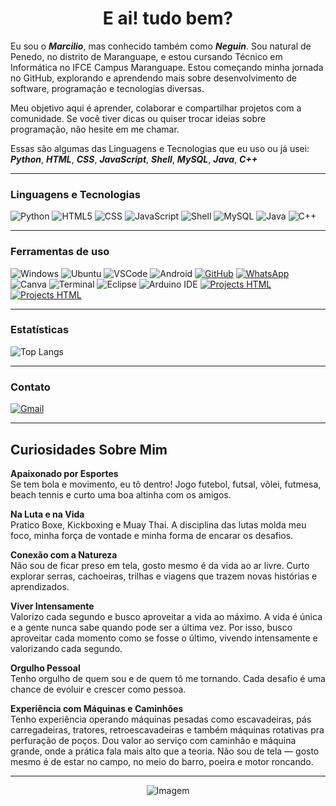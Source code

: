 <h1 align="center">E ai! tudo bem? </h1>

Eu sou o _**Marcilio**_, mas conhecido também como _**Neguin**_. Sou natural de Penedo, no distrito de Maranguape, e estou cursando Técnico em Informática no IFCE Campus Maranguape. Estou começando minha jornada no GitHub, explorando e aprendendo mais sobre desenvolvimento de software, programação e tecnologias diversas.

 Meu objetivo aqui é aprender, colaborar e compartilhar projetos com a comunidade. Se você tiver dicas ou quiser trocar ideias sobre programação, não hesite em me chamar.

 Essas são algumas das Linguagens e Tecnologias que eu uso ou já usei:  
_**Python**_, _**HTML**_, _**CSS**_, _**JavaScript**_, _**Shell**_, _**MySQL**_, _**Java**_, _**C++**_

---

### Linguagens e Tecnologias

![Python](https://img.shields.io/badge/Python-000000?style=for-the-badge&logo=python&logoColor=white)
![HTML5](https://img.shields.io/badge/HTML5-000000?style=for-the-badge&logo=html5&logoColor=white)
![CSS](https://img.shields.io/badge/CSS-000000?style=for-the-badge&logo=css3&logoColor=white)
![JavaScript](https://img.shields.io/badge/JavaScript-000000?style=for-the-badge&logo=javascript&logoColor=white)
![Shell](https://img.shields.io/badge/Shell-000000?style=for-the-badge&logo=gnubash&logoColor=white)
![MySQL](https://img.shields.io/badge/MySQL-000000?style=for-the-badge&logo=mysql&logoColor=white)
![Java](https://img.shields.io/badge/Java-000000?style=for-the-badge&logo=openjdk&logoColor=white)
![C++](https://img.shields.io/badge/C++-000000?style=for-the-badge&logo=c%2B%2B&logoColor=white)

---

### Ferramentas de uso

![Windows](https://img.shields.io/badge/Windows-000000?style=for-the-badge&logo=windows&logoColor=white)
![Ubuntu](https://img.shields.io/badge/Ubuntu-000000?style=for-the-badge&logo=ubuntu&logoColor=white)
![VSCode](https://img.shields.io/badge/VS_Code-000000?style=for-the-badge&logo=visualstudiocode&logoColor=white)
![Android](https://img.shields.io/badge/Android-000000?style=for-the-badge&logo=android&logoColor=white)
[![GitHub](https://img.shields.io/badge/GitHub-000000?style=for-the-badge&logo=github&logoColor=white)](https://github.com/Neguin05)
[![WhatsApp](https://img.shields.io/badge/WhatsApp-000000?style=for-the-badge&logo=whatsapp&logoColor=white)](https://wa.me/+5585989468578)
![Canva](https://img.shields.io/badge/Canva-000000?style=for-the-badge&logo=canva&logoColor=white)
![Terminal](https://img.shields.io/badge/Terminal-000000?style=for-the-badge&logo=gnubash&logoColor=white)
![Eclipse](https://img.shields.io/badge/Eclipse-000000?style=for-the-badge&logo=eclipseide&logoColor=white)
![Arduino IDE](https://img.shields.io/badge/Arduino_IDE-000000?style=for-the-badge&logo=arduino&logoColor=white)
[![Projects HTML](https://img.shields.io/badge/Project%20Card-222222?style=for-the-badge&logo=CSS3&logoColor=white)](https://neguin05.github.io/PROJECT-CARD/)[![Projects HTML](https://img.shields.io/badge/-222222?style=for-the-badge&logo=html5&logoColor=white)](https://neguin05.github.io/PROJECT-CARD/)



---

###  Estatísticas

![Top Langs](https://github-readme-stats.vercel.app/api/top-langs/?username=Neguin05&layout=compact&bg_color=000000&title_color=ffffff&text_color=ffffff&icon_color=ffffff&border_color=ffffff)


---

###  Contato

[![Gmail](https://img.shields.io/badge/Gmail-000000?style=for-the-badge&logo=gmail&logoColor=white)](mailto:marcilionunes2006@gmail.com)

---




## Curiosidades Sobre Mim

**Apaixonado por Esportes**  
Se tem bola e movimento, eu tô dentro! Jogo futebol, futsal, vôlei, futmesa, beach tennis e curto uma boa altinha com os amigos.

**Na Luta e na Vida**  
Pratico Boxe, Kickboxing e Muay Thai. A disciplina das lutas molda meu foco, minha força de vontade e minha forma de encarar os desafios.

**Conexão com a Natureza**  
Não sou de ficar preso em tela, gosto mesmo é da vida ao ar livre. Curto explorar serras, cachoeiras, trilhas e viagens que trazem novas histórias e aprendizados.

**Viver Intensamente**  
Valorizo cada segundo e busco aproveitar a vida ao máximo. A vida é única e a gente nunca sabe quando pode ser a última vez. Por isso, busco aproveitar cada momento como se fosse o último, vivendo intensamente e valorizando cada segundo.

**Orgulho Pessoal**  
Tenho orgulho de quem sou e de quem tô me tornando. Cada desafio é uma chance de evoluir e crescer como pessoa.

**Experiência com Máquinas e Caminhões**  
Tenho experiência operando máquinas pesadas como escavadeiras, pás carregadeiras, tratores, retroescavadeiras e também máquinas rotativas pra perfuração de poços. Dou valor ao serviço com caminhão e máquina grande, onde a prática fala mais alto que a teoria. Não sou de tela — gosto mesmo é de estar no campo, no meio do barro, poeira e motor roncando.


---

<p align="center">
  <img src="https://github.com/VariableBee/VariableBee/assets/77739311/4e9f41af-6b57-49a7-b15a-74322e96b4d7" alt="Imagem" />
</p>



